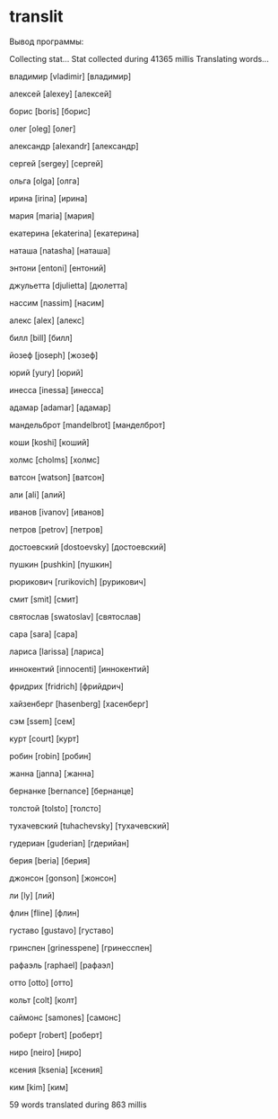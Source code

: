 # translit

Вывод программы:

Collecting stat...
Stat collected during 41365 millis
Translating words...

владимир
[vladimir]
[владимир]

алексей
[alexey]
[алексей]

борис
[boris]
[борис]

олег
[oleg]
[олег]

александр
[alexandr]
[александр]

сергей
[sergey]
[сергей]

ольга
[olga]
[олга]

ирина
[irina]
[ирина]

мария
[maria]
[мария]

екатерина
[ekaterina]
[екатерина]

наташа
[natasha]
[наташа]

энтони
[entoni]
[ентоний]

джульетта
[djulietta]
[дюлетта]

нассим
[nassim]
[насим]

алекс
[alex]
[алекс]

билл
[bill]
[билл]

йозеф
[joseph]
[жозеф]

юрий
[yury]
[юрий]

инесса
[inessa]
[инесса]

адамар
[adamar]
[адамар]

мандельброт
[mandelbrot]
[манделброт]

коши
[koshi]
[коший]

холмс
[cholms]
[холмс]

ватсон
[watson]
[ватсон]

али
[ali]
[алий]

иванов
[ivanov]
[иванов]

петров
[petrov]
[петров]

достоевский
[dostoevsky]
[достоевский]

пушкин
[pushkin]
[пушкин]

рюрикович
[rurikovich]
[рурикович]

смит
[smit]
[смит]

святослав
[swatoslav]
[святослав]

сара
[sara]
[сара]

лариса
[larissa]
[лариса]

иннокентий
[innocenti]
[иннокентий]

фридрих
[fridrich]
[фрийдрич]

хайзенберг
[hasenberg]
[хасенберг]

сэм
[ssem]
[сем]

курт
[court]
[курт]

робин
[robin]
[робин]

жанна
[janna]
[жанна]

бернанке
[bernance]
[бернанце]

толстой
[tolsto]
[толсто]

тухачевский
[tuhachevsky]
[тухачевский]

гудериан
[guderian]
[гдерийан]

берия
[beria]
[берия]

джонсон
[gonson]
[жонсон]

ли
[ly]
[лий]

флин
[fline]
[флин]

густаво
[gustavo]
[густаво]

гринспен
[grinesspene]
[гринесспен]

рафаэль
[raphael]
[рафаэл]

отто
[otto]
[отто]

кольт
[colt]
[колт]

саймонс
[samones]
[самонс]

роберт
[robert]
[роберт]

ниро
[neiro]
[ниро]

ксения
[ksenia]
[ксения]

ким
[kim]
[ким]

59 words translated during 863 millis